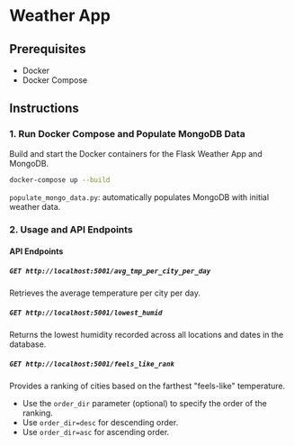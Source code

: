 # Weather App


## Prerequisites

- Docker
- Docker Compose

## Instructions

### 1. Run Docker Compose and Populate MongoDB Data

Build and start the Docker containers for the Flask Weather App and MongoDB.

```bash
docker-compose up --build
```

`populate_mongo_data.py`: automatically populates MongoDB with initial weather data.


### 2. Usage and API Endpoints

#### API Endpoints

##### `GET http://localhost:5001/avg_tmp_per_city_per_day`

Retrieves the average temperature per city per day.

##### `GET http://localhost:5001/lowest_humid`

Returns the lowest humidity recorded across all locations and dates in the database.

##### `GET http://localhost:5001/feels_like_rank`

Provides a ranking of cities based on the farthest "feels-like" temperature.

- Use the `order_dir` parameter (optional) to specify the order of the ranking.
- Use `order_dir=desc` for descending order.
- Use `order_dir=asc` for ascending order.
